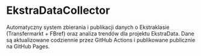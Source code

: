 # EkstraDataCollector
Automatyczny system zbierania i publikacji danych o Ekstraklasie (Transfermarkt + FBref) oraz analiza trendów dla projektu EkstraData. Dane są aktualizowane codziennie przez GitHub Actions i publikowane publicznie na GitHub Pages.
